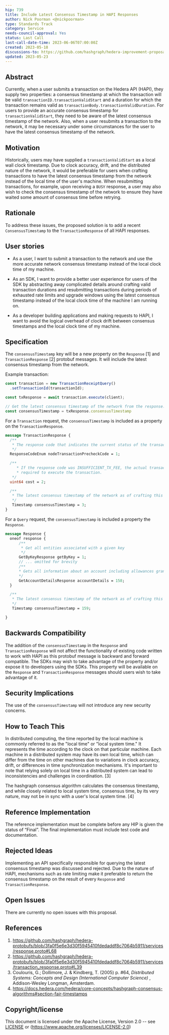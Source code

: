 ```yaml
---
hip: 739
title: Include Latest Consensus Timestamp in HAPI Responses
author: Nick Poorman <@nickpoorman>
type: Standards Track
category: Service
needs-council-approval: Yes
status: Last Call
last-call-date-time: 2023-06-06T07:00:00Z
created: 2023-05-18
discussions-to: https://github.com/hashgraph/hedera-improvement-proposal/discussions/740
updated: 2023-05-23
---
```



## Abstract

Currently, when a user submits a transaction on the Hedera API (HAPI), they supply two properties: a consensus timestamp at which the transaction will be valid `transactionID.transactionValidStart` and a duration for which the transaction remains valid as `transactionBody.transactionValidDuration`. For users to provide an accurate consensus timestamp for `transactionValidStart`, they need to be aware of the latest consensus timestamp of the network. Also, when a user resubmits a transaction to the network, it may be necessary under some circumstances for the user to have the latest consensus timestamp of the network.


## Motivation

Historically, users may have supplied a `transactionValidStart` as a local wall clock timestamp. Due to clock accuracy, drift, and the distributed nature of the network, it would be preferable for users when crafting transactions to have the latest consensus timestamp from the network instead of the local time of the user's machine. When resubmitting transactions, for example, upon receiving a `BUSY` response, a user may also wish to check the consensus timestamp of the network to ensure they have waited some amount of consensus time before retrying.


## Rationale

To address these issues, the proposed solution is to add a recent `ConsensusTimestamp` to the `TransactionResponse` of all HAPI responses. 


## User stories

- As a user, I want to submit a transaction to the network and use the more accurate network consensus timestamp instead of the local clock time of my machine.

- As an SDK, I want to provide a better user experience for users of the SDK by abstracting away complicated details around crafting valid transaction durations and resubmitting transactions during periods of exhausted rate limits and upgrade windows using the latest consensus timestamp instead of the local clock time of the machine I am running on.

- As a developer building applications and making requests to HAPI, I want to avoid the logical overhead of clock drift between consensus timestamps and the local clock time of my machine.


## Specification

The `consensusTimestamp` key will be a new property on the `Response` [1] and `TransactionResponse` [2] protobuf messages. It will include the latest consensus timestamp from the network. 


Example transaction:

```js
const transaction = new TransactionReceiptQuery()
  .setTransactionId(transactionId);

const txResponse = await transaction.execute(client);

// Get the latest consensus timestamp of the network from the response.
const consensusTimestamp = txResponse.consensusTimestamp
```

For a `Transaction` request, the `consensusTimestamp` is included as a property on the `TransactionResponse`.

```protobuf
message TransactionResponse {
  /**
   * The response code that indicates the current status of the transaction.
   */
  ResponseCodeEnum nodeTransactionPrecheckCode = 1;

  /**
     * If the response code was INSUFFICIENT_TX_FEE, the actual transaction fee that would be
     * required to execute the transaction.
   */
  uint64 cost = 2;

  /**
   * The latest consensus timestamp of the network as of crafting this response.
   */
   Timestamp consensusTimestamp = 3;
}
```

For a `Query` request, the `consensusTimestamp` is included a property the `Response`.

```protobuf
message Response {
  oneof response {
      /**
       * Get all entities associated with a given key
       */
      GetByKeyResponse getByKey = 1;
      // ... omitted for brevity
      /**
      * Gets all information about an account including allowances granted by the account
      */
      GetAccountDetailsResponse accountDetails = 158;
  }

  /**
   * The latest consensus timestamp of the network as of crafting this response.
   */
   Timestamp consensusTimestamp = 159;

}
```


## Backwards Compatibility

The addition of the `consensusTimestamp` in the `Response` and `TransactionResponse` will not affect the functionality of existing code written to work with HAPI as this protobuf message is backward and forward compatible. The SDKs may wish to take advantage of the property and/or expose it to developers using the SDKs. This property will be available on the `Response` and `TransactionResponse` messages should users wish to take advantage of it.


## Security Implications

The use of the `consensusTimestamp` will not introduce any new security concerns.


## How to Teach This

In distributed computing, the time reported by the local machine is commonly referred to as the "local time" or "local system time." It represents the time according to the clock on that particular machine. Each machine in a distributed system may have its own local time, which can differ from the time on other machines due to variations in clock accuracy, drift, or differences in time synchronization mechanisms. It's important to note that relying solely on local time in a distributed system can lead to inconsistencies and challenges in coordination. [3]

The hashgraph consensus algorithm calculates the consensus timestamp, and while closely related to local system time, consensus time, by its very nature, may not be in sync with a user's local system time. [4]


## Reference Implementation

The reference implementation must be complete before any HIP is given the status of “Final”. The final implementation must include test code and documentation.


## Rejected Ideas

Implementing an API specifically responsible for querying the latest consensus timestamp was discussed and rejected. Due to the nature of HAPI, mechanisms such as rate limiting make it preferable to return the consensus timestamp on the result of every  `Response` and `TransactionResponse`.


## Open Issues

There are currently no open issues with this proposal.


## References

1. https://github.com/hashgraph/hedera-protobufs/blob/3fa0f5e6e3d30f5945410fdedaddf8c7064b5911/services/response.proto#L68
2. https://github.com/hashgraph/hedera-protobufs/blob/3fa0f5e6e3d30f5945410fdedaddf8c7064b5911/services/transaction_response.proto#L39
3. Coulouris, G.; Dollimore, J. & Kindberg, T. (2005) p. #64, _Distributed Systems: Concepts and Design (International Computer Science)_ , Addison-Wesley Longman, Amsterdam.
4. https://docs.hedera.com/hedera/core-concepts/hashgraph-consensus-algorithms#section-fair-timestamps


## Copyright/license

This document is licensed under the Apache License, Version 2.0 -- see [LICENSE](../LICENSE) or (https://www.apache.org/licenses/LICENSE-2.0)
